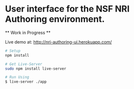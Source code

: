 # User interface for the NSF NRI Authoring environment.

** Work in Progress **

Live demo at: http://nri-authoring-ui.herokuapp.com/

```sh
# Setup
npm install

# Get Live-Server 
sudo npm install live-server

# Run Using
$ live-server ./app
```

